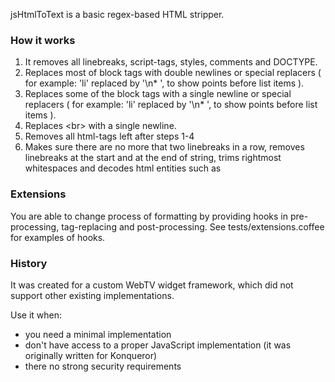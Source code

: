 jsHtmlToText is a basic regex-based HTML stripper.

### How it works

1. It removes all linebreaks, script-tags, styles, comments and DOCTYPE.
2. Replaces most of block tags with double newlines or special replacers ( for example: 'li' replaced by '\n* ', to show points before list items ).
3. Replaces some of the block tags with a single newline or special replacers ( for example: 'li' replaced by '\n* ', to show points before list items ).
4. Replaces &lt;br&gt; with a single newline.
5. Removes all html-tags left after steps 1-4
6. Makes sure there are no more that two linebreaks in a row, removes linebreaks at the start and at the end of string, trims rightmost whitespaces and decodes html entities such as &nbsp;

### Extensions

You are able to change process of formatting by providing hooks in pre-processing, tag-replacing and post-processing. See tests/extensions.coffee for examples of hooks.

### History

It was created for a custom WebTV widget framework, which did not support other existing implementations.

Use it when:

* you need a minimal implementation
* don't have access to a proper JavaScript implementation (it was originally written for Konqueror)
* there no strong security requirements
